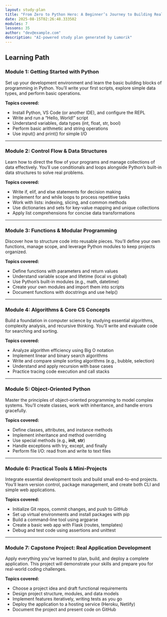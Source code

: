 ```yaml
---
layout: study-plan
title: "From Zero to Python Hero: A Beginner’s Journey to Building Real Applications"
date: 2025-08-15T02:26:48.333502
modules: 7
lessons: 35
author: "dev@example.com"
description: "AI-powered study plan generated by Lumorik"
---
```


## Learning Path

### Module 1: Getting Started with Python

Set up your development environment and learn the basic building blocks of programming in Python. You’ll write your first scripts, explore simple data types, and perform basic operations.

**Topics covered:**

- Install Python, VS Code (or another IDE), and configure the REPL
- Write and run a “Hello, World!” script
- Understand variables, data types (int, float, str, bool)
- Perform basic arithmetic and string operations
- Use input() and print() for simple I/O

---

### Module 2: Control Flow & Data Structures

Learn how to direct the flow of your programs and manage collections of data effectively. You’ll use conditionals and loops alongside Python’s built-in data structures to solve real problems.

**Topics covered:**

- Write if, elif, and else statements for decision making
- Implement for and while loops to process repetitive tasks
- Work with lists: indexing, slicing, and common methods
- Use dictionaries and sets for key-value mapping and unique collections
- Apply list comprehensions for concise data transformations

---

### Module 3: Functions & Modular Programming

Discover how to structure code into reusable pieces. You’ll define your own functions, manage scope, and leverage Python modules to keep projects organized.

**Topics covered:**

- Define functions with parameters and return values
- Understand variable scope and lifetime (local vs global)
- Use Python’s built-in modules (e.g., math, datetime)
- Create your own modules and import them into scripts
- Document functions with docstrings and use help()

---

### Module 4: Algorithms & Core CS Concepts

Build a foundation in computer science by studying essential algorithms, complexity analysis, and recursive thinking. You’ll write and evaluate code for searching and sorting.

**Topics covered:**

- Analyze algorithm efficiency using Big O notation
- Implement linear and binary search algorithms
- Write and compare simple sorting algorithms (e.g., bubble, selection)
- Understand and apply recursion with base cases
- Practice tracing code execution and call stacks

---

### Module 5: Object-Oriented Python

Master the principles of object-oriented programming to model complex systems. You’ll create classes, work with inheritance, and handle errors gracefully.

**Topics covered:**

- Define classes, attributes, and instance methods
- Implement inheritance and method overriding
- Use special methods (e.g., __init__, __str__)
- Handle exceptions with try, except, and finally
- Perform file I/O: read from and write to text files

---

### Module 6: Practical Tools & Mini-Projects

Integrate essential development tools and build small end-to-end projects. You’ll learn version control, package management, and create both CLI and simple web applications.

**Topics covered:**

- Initialize Git repos, commit changes, and push to GitHub
- Set up virtual environments and install packages with pip
- Build a command-line tool using argparse
- Create a basic web app with Flask (routes, templates)
- Debug and test code using assertions and unittest

---

### Module 7: Capstone Project: Real Application Development

Apply everything you’ve learned to plan, build, and deploy a complete application. This project will demonstrate your skills and prepare you for real-world coding challenges.

**Topics covered:**

- Choose a project idea and draft functional requirements
- Design project structure, modules, and data models
- Implement features iteratively, writing tests as you go
- Deploy the application to a hosting service (Heroku, Netlify)
- Document the project and present code on GitHub

